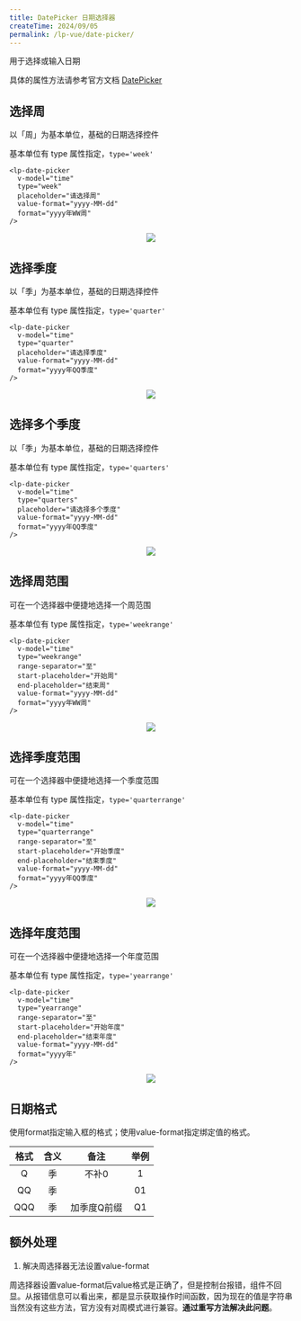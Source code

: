 ```yaml
---
title: DatePicker 日期选择器
createTime: 2024/09/05
permalink: /lp-vue/date-picker/
---
```


用于选择或输入日期

具体的属性方法请参考官方文档 [DatePicker](https://element.eleme.cn/#/zh-CN/component/date-picker)

## 选择周

以「周」为基本单位，基础的日期选择控件

基本单位有 type 属性指定，`type='week'`

```vue
<lp-date-picker
  v-model="time"
  type="week"
  placeholder="请选择周"
  value-format="yyyy-MM-dd"
  format="yyyy年WW周"
/>
```

<p align="center">
  <img src="./images/date-picker1.png">
</p>

## 选择季度

以「季」为基本单位，基础的日期选择控件

基本单位有 type 属性指定，`type='quarter'`

```vue
<lp-date-picker
  v-model="time"
  type="quarter"
  placeholder="请选择季度"
  value-format="yyyy-MM-dd"
  format="yyyy年QQ季度"
/>
```

<p align="center">
  <img src="./images/date-picker3.png">
</p>

## 选择多个季度

以「季」为基本单位，基础的日期选择控件

基本单位有 type 属性指定，`type='quarters'`

```vue
<lp-date-picker
  v-model="time"
  type="quarters"
  placeholder="请选择多个季度"
  value-format="yyyy-MM-dd"
  format="yyyy年QQ季度"
/>
```

<p align="center">
  <img src="./images/date-picker4.png">
</p>

## 选择周范围

可在一个选择器中便捷地选择一个周范围

基本单位有 type 属性指定，`type='weekrange'`

```vue
<lp-date-picker
  v-model="time"
  type="weekrange"
  range-separator="至"
  start-placeholder="开始周"
  end-placeholder="结束周"
  value-format="yyyy-MM-dd"
  format="yyyy年WW周"
/>
```

<p align="center">
  <img src="./images/date-picker2.png">
</p>

## 选择季度范围

可在一个选择器中便捷地选择一个季度范围

基本单位有 type 属性指定，`type='quarterrange'`

```vue
<lp-date-picker
  v-model="time"
  type="quarterrange"
  range-separator="至"
  start-placeholder="开始季度"
  end-placeholder="结束季度"
  value-format="yyyy-MM-dd"
  format="yyyy年QQ季度"
/>
```

<p align="center">
  <img src="./images/date-picker5.png">
</p>

## 选择年度范围

可在一个选择器中便捷地选择一个年度范围

基本单位有 type 属性指定，`type='yearrange'`

```vue
<lp-date-picker
  v-model="time"
  type="yearrange"
  range-separator="至"
  start-placeholder="开始年度"
  end-placeholder="结束年度"
  value-format="yyyy-MM-dd"
  format="yyyy年"
/>
```

<p align="center">
  <img src="./images/date-picker6.png">
</p>

## 日期格式

使用format指定输入框的格式；使用value-format指定绑定值的格式。

| 格式 | 含义 | 备注 | 举例 |
| :---: | :---: | :---: | :---: |
| Q | 季 | 不补0 | 1 |
| QQ | 季 |  | 01 |
| QQQ | 季 | 加季度Q前缀 | Q1 |

## 额外处理

1. 解决周选择器无法设置value-format

周选择器设置value-format后value格式是正确了，但是控制台报错，组件不回显。从报错信息可以看出来，都是显示获取操作时间函数，因为现在的值是字符串当然没有这些方法，官方没有对周模式进行兼容。**通过重写方法解决此问题**。

